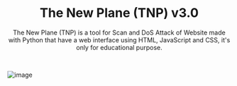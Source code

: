 <h1 align="center"> The New Plane (TNP) v3.0</h1>
<p align="center"> The New Plane (TNP) is a tool for Scan and DoS Attack of Website made with Python that have a web interface using HTML, JavaScript and CSS, it's only for educational purpose. </p>
<br>

![image](https://github.com/user-attachments/assets/e7b78233-14ef-4f31-aaa7-5bc4cc9d6e91)
